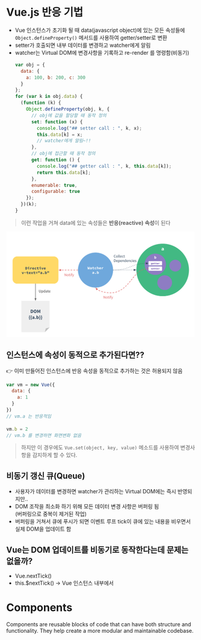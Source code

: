 # Vue.js 반응 기법
- Vue 인스턴스가 초기화 될 때 data(javascript object)에 있는 모든 속성들에  `Object.defineProperty()` 메서드를 사용하여 getter/setter로 변환
- setter가 호출되면 내부 데이터를 변경하고 watcher에게 알림
- watcher는 Virtual DOM에 변경사항을 기록하고 re-render 를 명령함(비동기)
  ```js
  var obj = {
    data: {
      a: 100, b: 200, c: 300
    }
  };
  for (var k in obj.data) {
    (function (k) {
      Object.defineProperty(obj, k, {
        // obj에 값을 할당할 때 동작 정의
        set: function (x) {
          console.log("## setter call : ", k, x);
          this.data[k] = x;
          // watcher에게 알림~!!
        },
        // obj에 접근할 때 동작 정의
        get: function () {
          console.log("## getter call : ", k, this.data[k]); 
          return this.data[k];
        },
        enumerable: true, 
        configurable: true
      });
    })(k);
  }
  ```
> 이런 작업을 거쳐 data에 있는 속성들은 **반응(reactive) 속성**이 된다

<img src="./images/lecture_3/1.png" width="500">

## 인스턴스에 속성이 동적으로 추가된다면??
👉 이미 만들어진 인스턴스에 반응 속성을 동적으로 추가하는 것은 허용되지 않음
```js
var vm = new Vue({
  data: {
    a: 1
  }
})
// vm.a 는 반응적임
 
vm.b = 2
// vm.b 를 변경하면 화면변화 없음
```
> 하지만 이 경우에도 `Vue.set(object, key, value)` 메소드를 사용하여 변경사항을 감지하게 할 수 있다.

## 비동기 갱신 큐(Queue)
- 사용자가 데이터를 변경하면 watcher가 관리하는 Virtual DOM에는 즉시 반영되지만..
- DOM 조작을 최소화 하기 위해 모든 데이터 변경 사항은 버퍼링 됨  
  (버퍼링으로 중복이 제거된 작업)
- 버퍼링을 거쳐서 큐에 푸시가 되면 이벤트 루프 tick이 큐에 있는 내용을 비우면서 실제 DOM을 업데이트 함

## Vue는 DOM 업데이트를 비동기로 동작한다는데 문제는 없을까?
- Vue.nextTick() 
- this.$nextTick() -> Vue 인스턴스 내부에서




# Components
Components are reusable blocks of code that can have both structure and functionality. They help create a more modular and maintainable codebase.